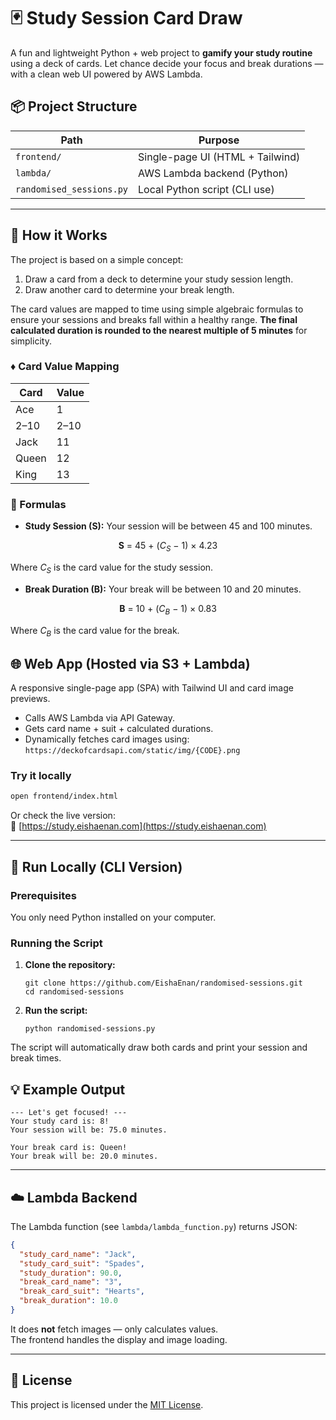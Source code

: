 # 🃏 Study Session Card Draw

A fun and lightweight Python + web project to **gamify your study routine** using a deck of cards. Let chance decide your focus and break durations — with a clean web UI powered by AWS Lambda.

## 📦 Project Structure

| Path                 | Purpose                          |
|----------------------|----------------------------------|
| `frontend/`          | Single-page UI (HTML + Tailwind) |
| `lambda/`            | AWS Lambda backend (Python)      |
| `randomised_sessions.py` | Local Python script (CLI use)     |

---

## 📖 How it Works

The project is based on a simple concept:
1. Draw a card from a deck to determine your study session length.
2. Draw another card to determine your break length.

The card values are mapped to time using simple algebraic formulas to ensure your sessions and breaks fall within a healthy range. **The final calculated duration is rounded to the nearest multiple of 5 minutes** for simplicity.

### ♦️ Card Value Mapping


| Card  | Value |
|-------|-------|
| Ace   | 1     |
| 2–10  | 2–10  |
| Jack  | 11    |
| Queen | 12    |
| King  | 13    |

### 🔢 Formulas

- **Study Session (S):** Your session will be between 45 and 100 minutes.

<div align="center">

<b>S</b> = 45 + ($C_S$ − 1) × 4.23

</div>

Where $C_S$ is the card value for the study session.


- **Break Duration (B):** Your break will be between 10 and 20 minutes.

<div align="center">

<b>B</b> = 10 + ($C_B$ − 1) × 0.83

</div>

Where $C_B$ is the card value for the break.

## 🌐 Web App (Hosted via S3 + Lambda)

A responsive single-page app (SPA) with Tailwind UI and card image previews.

- Calls AWS Lambda via API Gateway.
- Gets card name + suit + calculated durations.
- Dynamically fetches card images using:  
  `https://deckofcardsapi.com/static/img/{CODE}.png`

### Try it locally

```bash
open frontend/index.html
```

Or check the live version:  
🔗 [https://study.eishaenan.com](https://study.eishaenan.com)

---

## 🐍 Run Locally (CLI Version)
### Prerequisites

You only need Python installed on your computer.

### Running the Script

1.  **Clone the repository:**
    ```
    git clone https://github.com/EishaEnan/randomised-sessions.git
    cd randomised-sessions
    ```

2.  **Run the script:**
    ```
    python randomised-sessions.py
    ```
The script will automatically draw both cards and print your session and break times.

## 💡 Example Output
```
--- Let's get focused! ---
Your study card is: 8!
Your session will be: 75.0 minutes.

Your break card is: Queen!
Your break will be: 20.0 minutes.
```
---

## ☁️ Lambda Backend

The Lambda function (see `lambda/lambda_function.py`) returns JSON:

```json
{
  "study_card_name": "Jack",
  "study_card_suit": "Spades",
  "study_duration": 90.0,
  "break_card_name": "3",
  "break_card_suit": "Hearts",
  "break_duration": 10.0
}
```

It does **not** fetch images — only calculates values.  
The frontend handles the display and image loading.

---
## 📜 License

This project is licensed under the [MIT License](LICENSE).
